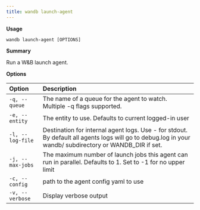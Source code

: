 ```yaml
---
title: wandb launch-agent
---
```


**Usage**

`wandb launch-agent [OPTIONS]`

**Summary**

Run a W&B launch agent.


**Options**

| **Option** | **Description** |
| :--- | :--- |
| `-q, --queue` | The name of a queue for the agent to watch. Multiple -q   flags supported. |
| `-e, --entity` | The entity to use. Defaults to current logged-in user |
| `-l, --log-file` | Destination for internal agent logs. Use - for stdout.   By default all agents logs will go to debug.log in your wandb/ subdirectory or WANDB_DIR if set. |
| `-j, --max-jobs` | The maximum number of launch jobs this agent can run in   parallel. Defaults to 1. Set to -1 for no upper limit |
| `-c, --config` | path to the agent config yaml to use |
| `-v, --verbose` | Display verbose output |



